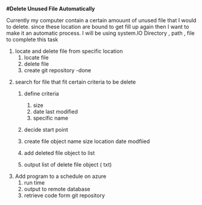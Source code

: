 **#Delete Unused File Automatically** 

Currently my computer contain a certain amouunt of unused file that I would to delete.
since these location are bound to get fill up again then I want to make it an automatic process.
I will be using system.IO Directory , path , file to complete this task

1. locate and delete file from specific location 
	1) locate file 
	2) delete file 
	3) create git repository -done
2) search for file that fit certain criteria to be delete
	1) define criteria
		1) size 
		2) date last modified 
		3) specific name
	2) decide start point
	3) create file object
		name 
		size 
		location 
		date modfiied 

	4) add deleted file object to list
	5) output list of delete file object ( txt)
3) Add program to a schedule on azure
	1) run time 
	2) output to remote database
	3) retrieve code form git repository 

